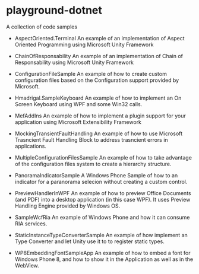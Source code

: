# playground-dotnet
A collection of code samples 

* AspectOriented.Terminal
An example of an implementation of Aspect Oriented Programming using Microsoft Unity Framework

* ChainOfResponsability
An example of an implementation of Chain of Responsability using Microsoft Unity Framework

* ConfigurationFileSample
An example of how to create custom configuration files based on the Configuration support provided by Microsoft.

* Hmadrigal.SampleKeyboard
An example of how to implement an On Screen Keyboard using WPF and some Win32 calls. 

* MefAddIns
An example of how to implement a plugin support for your application using Microsoft Extensibility Framework

* MockingTransientFaultHandling
An example of how to use Microsoft Trasncient Fault Handling Block to address trasncient errors in applications.

* MultipleConfigurationFilesSample
An example of how to take advantage of the configuration files system to create a hierarchy structure.

* PanoramaIndicatorSample
A Windows Phone Sample of how to an indicator for a paranorama selecion without creating a custom control.

* PreviewHandlerInWPF
An example of how to preview Office Documents (and PDF) into a desktop application (in this case WPF). 
It uses Preview Handling Engine provided by Windows OS.

* SampleWcfRia
An example of Windows Phone and how it can consume RIA services.

* StaticInstanceTypeConverterSample
An example of how implement an Type Converter and let Unity use it to to register static types.

* WP8EmbeddingFontSampleApp
An example of how to embed a font for Windows Phone 8, and how to show it in the Application as well as in the WebView.
